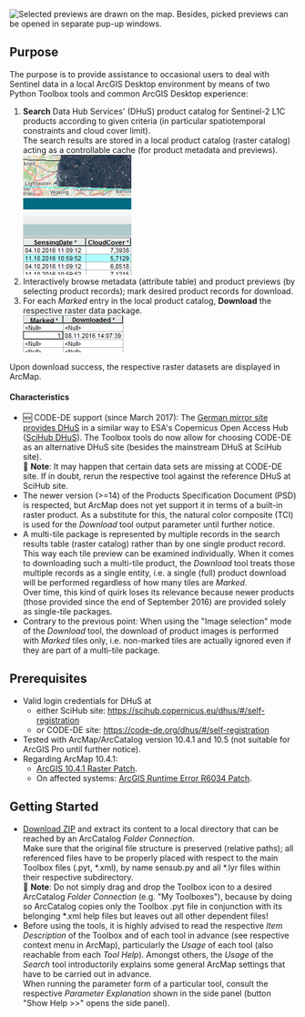 ﻿![](doc/Previews.png "Selected previews are drawn on the map.
Besides, picked previews can be opened in separate pup-up windows.")

## Purpose
The purpose is to provide assistance to occasional users to deal with Sentinel data in a local ArcGIS Desktop environment by means of two Python Toolbox tools and common ArcGIS Desktop experience:

1. **Search** Data Hub Services' (DHuS) product catalog for Sentinel-2 L1C products according to given criteria (in particular spatiotemporal constraints and cloud cover limit).  
  The search results are stored in a local product catalog (raster catalog) acting as a controllable cache (for product metadata and previews).  
  ![](doc/Search.png "Search tool results.")
2. Interactively browse metadata (attribute table) and product previews (by selecting product records); mark desired product records for download.
3. For each _Marked_ entry in the local product catalog, **Download** the respective raster data package.  
  ![](doc/Download.png "Download in a batch run.")

Upon download success, the respective raster datasets are displayed in ArcMap.

#### Characteristics
* :new: CODE-DE support (since March 2017): The [German mirror site provides DHuS](https://code-de.org/dhus) in a similar way to ESA's Copernicus Open Access Hub ([SciHub DHuS](https://scihub.copernicus.eu/dhus)). The Toolbox tools do now allow for choosing CODE-DE as an alternative DHuS site (besides the mainstream DHuS at SciHub site).  
  📓 **Note**: It may happen that certain data sets are missing at CODE-DE site. If in doubt, rerun the respective tool against the reference DHuS at SciHub site.
* The newer version (>=14) of the Products Specification Document (PSD) is respected, but ArcMap does not yet support it in terms of a built-in raster product. As a substitute for this, the natural color composite (TCI) is used for the _Download_ tool output parameter until further notice.
* A multi-tile package is represented by multiple records in the search results table (raster catalog) rather than by one single product record. This way each tile preview can be examined individually. When it comes to downloading such a multi-tile product, the _Download_ tool treats those multiple records as a single entity, i.e. a single (full) product download will be performed regardless of how many tiles are _Marked_.  
   Over time, this kind of quirk loses its relevance because newer products (those provided since the end of September 2016) are provided solely as single-tile packages.
* Contrary to the previous point: When using the "Image selection" mode of the _Download_ tool, the download of product images is performed with _Marked_ tiles only, i.e. non-marked tiles are actually ignored even if they are part of a multi-tile package.

## Prerequisites
* Valid login credentials for DHuS at
    * either SciHub site: https://scihub.copernicus.eu/dhus/#/self-registration
    * or CODE-DE site: https://code-de.org/dhus/#/self-registration
* Tested with ArcMap/ArcCatalog version 10.4.1 and 10.5 (not suitable for ArcGIS Pro until further notice).
* Regarding ArcMap 10.4.1:
  * [ArcGIS 10.4.1 Raster Patch](http://support.esri.com/Products/Desktop/arcgis-desktop/arcmap/10-4-1#downloads?id=7396).
  * On affected systems: [ArcGIS Runtime Error R6034 Patch](http://support.esri.com/download/7391).

## Getting Started
* [Download ZIP](../../archive/master.zip) and extract its content to a local directory that can be reached by an ArcCatalog _Folder Connection_.  
  Make sure that the original file structure is preserved (relative paths); all referenced files have to be properly placed with respect to the main Toolbox files (.pyt, \*.xml), by name sensub.py and all \*.lyr files within their respective subdirectory.  
  📓 **Note**: Do not simply drag and drop the Toolbox icon to a desired ArcCatalog _Folder Connection_ (e.g. "My Toolboxes"), because by doing so ArcCatalog copies only the Toolbox .pyt file in conjunction with its belonging *.xml help files but leaves out all other dependent files!
* Before using the tools, it is highly advised to read the respective _Item Description_ of the Toolbox and of each tool in advance (see respective context menu in ArcMap), particularly the _Usage_ of each tool (also reachable from each _Tool Help_). Amongst others, the _Usage_ of the _Search_ tool introductorily explains some general ArcMap settings that have to be carried out in advance.  
  When running the parameter form of a particular tool, consult the respective _Parameter Explanation_ shown in the side panel (button "Show Help >>" opens the side panel).
